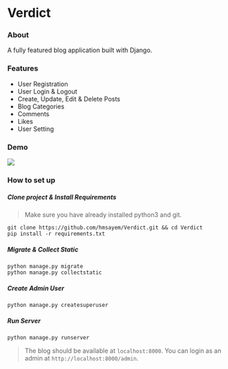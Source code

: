 # Verdict
### About
A fully featured blog application built with Django.

### Features

- User Registration
- User Login & Logout
- Create, Update, Edit & Delete Posts
- Blog Categories
- Comments
- Likes
- User Setting

### Demo

<img src="media/images/demo.gif">

### How to set up
##### Clone project & Install Requirements
> Make sure you have already installed python3 and git.
```
git clone https://github.com/hmsayem/Verdict.git && cd Verdict
pip install -r requirements.txt
```
##### Migrate & Collect Static
```
python manage.py migrate
python manage.py collectstatic
```
##### Create Admin User
```
python manage.py createsuperuser
```
##### Run Server
```
python manage.py runserver
```
>  The blog should be available at `localhost:8000`. You can login as an admin at `http://localhost:8000/admin`.
